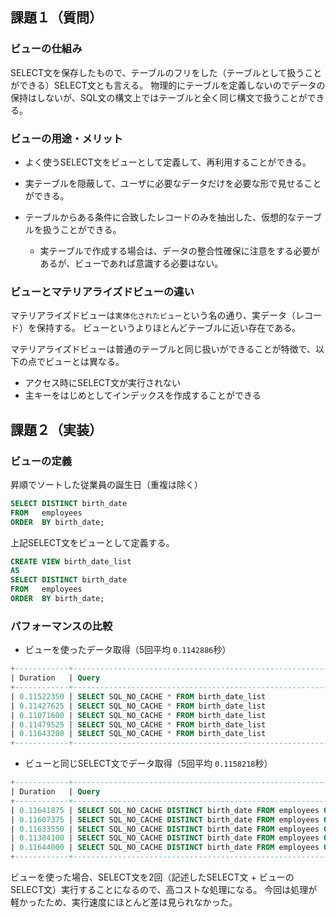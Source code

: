 ## 課題１（質問）
### ビューの仕組み
SELECT文を保存したもので、テーブルのフリをした（テーブルとして扱うことができる）SELECT文とも言える。
物理的にテーブルを定義しないのでデータの保持はしないが、SQL文の構文上ではテーブルと全く同じ構文で扱うことができる。

### ビューの用途・メリット
- よく使うSELECT文をビューとして定義して、再利用することができる。

- 実テーブルを隠蔽して、ユーザに必要なデータだけを必要な形で見せることができる。

- テーブルからある条件に合致したレコードのみを抽出した、仮想的なテーブルを扱うことができる。
  - 実テーブルで作成する場合は、データの整合性確保に注意をする必要があるが、ビューであれば意識する必要はない。

### ビューとマテリアライズドビューの違い
マテリアライズドビューは`実体化されたビュー`という名の通り、実データ（レコード）を保持する。
ビューというよりほとんどテーブルに近い存在である。

マテリアライズドビューは普通のテーブルと同じ扱いができることが特徴で、以下の点でビューとは異なる。
- アクセス時にSELECT文が実行されない
- 主キーをはじめとしてインデックスを作成することができる


## 課題２（実装）
### ビューの定義
昇順でソートした従業員の誕生日（重複は除く）
```sql
SELECT DISTINCT birth_date
FROM   employees
ORDER  BY birth_date;
```

上記SELECT文をビューとして定義する。
```sql
CREATE VIEW birth_date_list
AS
SELECT DISTINCT birth_date
FROM   employees
ORDER  BY birth_date;
```

### パフォーマンスの比較
- ビューを使ったデータ取得（5回平均 `0.1142886`秒）
```sql
+------------+----------------------------------------------------------------------------+
| Duration   | Query                                                                      |
+------------+----------------------------------------------------------------------------+
| 0.11522350 | SELECT SQL_NO_CACHE * FROM birth_date_list                                 |
| 0.11427625 | SELECT SQL_NO_CACHE * FROM birth_date_list                                 |
| 0.11071600 | SELECT SQL_NO_CACHE * FROM birth_date_list                                 |
| 0.11479525 | SELECT SQL_NO_CACHE * FROM birth_date_list                                 |
| 0.11643200 | SELECT SQL_NO_CACHE * FROM birth_date_list                                 |
+------------+----------------------------------------------------------------------------+
```

- ビューと同じSELECT文でデータ取得（5回平均 `0.1158218`秒）
```sql
+------------+----------------------------------------------------------------------------+
| Duration   | Query                                                                      |
+------------+----------------------------------------------------------------------------+
| 0.11641875 | SELECT SQL_NO_CACHE DISTINCT birth_date FROM employees ORDER BY birth_date |
| 0.11607375 | SELECT SQL_NO_CACHE DISTINCT birth_date FROM employees ORDER BY birth_date |
| 0.11633550 | SELECT SQL_NO_CACHE DISTINCT birth_date FROM employees ORDER BY birth_date |
| 0.11384100 | SELECT SQL_NO_CACHE DISTINCT birth_date FROM employees ORDER BY birth_date |
| 0.11644000 | SELECT SQL_NO_CACHE DISTINCT birth_date FROM employees ORDER BY birth_date |
+------------+----------------------------------------------------------------------------+
```

ビューを使った場合、SELECT文を2回（記述したSELECT文 + ビューのSELECT文）実行することになるので、高コストな処理になる。
今回は処理が軽かったため、実行速度にほとんど差は見られなかった。

